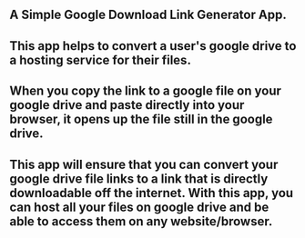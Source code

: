 ## A Simple Google Download Link Generator App.

## This app helps to convert a user's google drive to a hosting service for their files. 

## When you copy the link to a google file on your google drive and paste directly into your browser, it opens up the file still in the google drive. 

## This app will ensure that you can convert your google drive file links to a link that is directly downloadable off the internet. With this app, you can host all your files on google drive and be able to access them on any website/browser.
